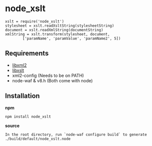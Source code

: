 # node_xslt

    xslt = require('node_xslt')
    stylesheet = xslt.readXsltString(stylesheetString)
    document = xslt.readXmlString(documentString)
    xmlString = xslt.transform(stylesheet, document,
            ['paramName', 'paramValue', 'paramName2', 5])

## Requirements

* [libxml2](http://www.xmlsoft.org/)
* [libxslt](http://www.xmlsoft.org/)
* xml2-config (Needs to be on PATH)
* node-waf & v8.h (Both come with node)

## Installation

**npm**

    npm install node_xslt

**source**

    In the root directory, run `node-waf configure build` to generate
    ./build/default/node_xslt.node
